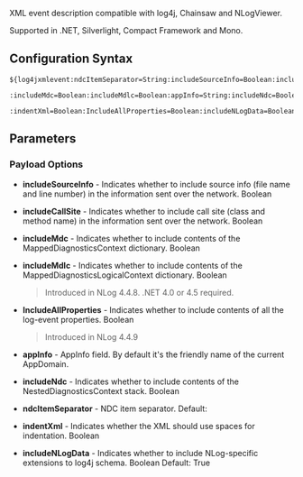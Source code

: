 XML event description compatible with log4j, Chainsaw and NLogViewer. 

Supported in .NET, Silverlight, Compact Framework and Mono.

## Configuration Syntax
```
${log4jxmlevent:ndcItemSeparator=String:includeSourceInfo=Boolean:includeCallSite=Boolean
               :includeMdc=Boolean:includeMdlc=Boolean:appInfo=String:includeNdc=Boolean
               :indentXml=Boolean:IncludeAllProperties=Boolean:includeNLogData=Boolean}
```

## Parameters
### Payload Options
* **includeSourceInfo** - Indicates whether to include source info (file name and line number) in the information sent over the network. Boolean

* **includeCallSite** - Indicates whether to include call site (class and method name) in the information sent over the network. Boolean

* **includeMdc** - Indicates whether to include contents of the MappedDiagnosticsContext dictionary. Boolean
* **includeMdlc** - Indicates whether to include contents of the MappedDiagnosticsLogicalContext dictionary. Boolean
  > Introduced in NLog 4.4.8. .NET 4.0 or 4.5 required.
* **IncludeAllProperties** - Indicates whether to include contents of all the log-event properties. Boolean
  > Introduced in NLog 4.4.9

* **appInfo** - AppInfo field. By default it's the friendly name of the current AppDomain.
* **includeNdc** - Indicates whether to include contents of the NestedDiagnosticsContext stack. Boolean
* **ndcItemSeparator** - NDC item separator. Default: 
* **indentXml** - Indicates whether the XML should use spaces for indentation. Boolean
* **includeNLogData** - Indicates whether to include NLog-specific extensions to log4j schema. Boolean Default: True